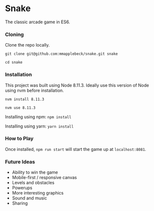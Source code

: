 # Snake #

The classic arcade game in ES6.

### Cloning ###

Clone the repo locally.

```git clone git@github.com:mmapplebeck/snake.git snake```

```cd snake```

### Installation ###

This project was built using Node 8.11.3. Ideally use this version of Node using nvm before installation.

```nvm install 8.11.3```

```nvm use 8.11.3```

Installing using npm: `npm install`

Installing using yarn: `yarn install`

### How to Play ###

Once installed, `npm run start` will start the game up at `localhost:8081`.

### Future Ideas ###

- Ability to win the game
- Mobile-first / responsive canvas
- Levels and obstacles
- Powerups
- More interesting graphics
- Sound and music
- Sharing
